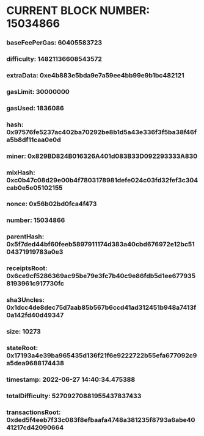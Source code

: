 # CURRENT BLOCK NUMBER: 15034866

### baseFeePerGas: 60405583723
### difficulty: 14821136608543572
### extraData: 0xe4b883e5bda9e7a59ee4bb99e9b1bc482121
### gasLimit: 30000000
### gasUsed: 1836086
### hash: 0x97576fe5237ac402ba70292be8b1d5a43e336f3f5ba38f46fa5b8df11caa0e0d
### miner: 0x829BD824B016326A401d083B33D092293333A830
### mixHash: 0xc0b47c08d29e00b4f7803178981defe024c03fd32fef3c304cab0e5e05102155
### nonce: 0x56b02bd0fca4f473
### number: 15034866
### parentHash: 0x5f7ded44bf60feeb5897911174d383a40cbd676972e12bc5104371919783a0e3
### receiptsRoot: 0x6ce9cf5286369ac95be79e3fc7b40c9e86fdb5d1ee6779358193961c917730fc
### sha3Uncles: 0x1dcc4de8dec75d7aab85b567b6ccd41ad312451b948a7413f0a142fd40d49347
### size: 10273
### stateRoot: 0x17193a4e39ba965435d136f21f6e9222722b55efa677092c9a5dea9688174438
### timestamp: 2022-06-27 14:40:34.475388
### totalDifficulty: 52709270881955437837433
### transactionsRoot: 0xded5f4eeb7f33c083f8efbaafa4748a381235f8793a6abe4041217cd42090664
